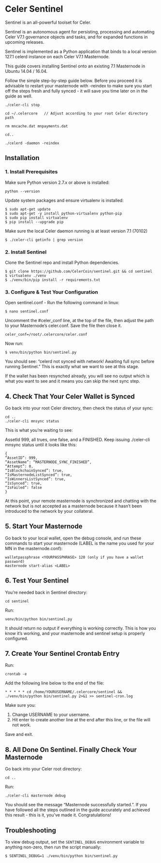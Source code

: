 # Celer Sentinel

Sentinel is an all-powerful toolset for Celer.

Sentinel is an autonomous agent for persisting, processing and automating Celer V7.1 governance objects and tasks, and for expanded functions in upcoming releases.

Sentinel is implemented as a Python application that binds to a local version 127.1 celerd instance on each Celer V7.1 Masternode.

This guide covers installing Sentinel onto an existing 7.1 Masternode in Ubuntu 14.04 / 16.04.

Follow the simple step-by-step guide below. Before you proceed it is advisable to restart your masternode with -reindex to make sure you start off the steps fresh and fully synced - it will save you time later on in the guide as well.


    ./celer-cli stop

    cd ~/.celercore   // Adjust according to your root Celer directory path

    rm mncache.dat mnpayments.dat

    cd..

    ./celerd -daemon -reindex


## Installation

### 1. Install Prerequisites

Make sure Python version 2.7.x or above is installed:

    python --version

Update system packages and ensure virtualenv is installed:

    $ sudo apt-get update
    $ sudo apt-get -y install python-virtualenv python-pip
    $ sudo pip install virtualenv
    $ pip install --upgrade pip

Make sure the local Celer daemon running is at least version 7.1 (70102)

    $ ./celer-cli getinfo | grep version

### 2. Install Sentinel

Clone the Sentinel repo and install Python dependencies.

    $ git clone https://github.com/CelerCoin/sentinel.git && cd sentinel
    $ virtualenv ./venv
    $ ./venv/bin/pip install -r requirements.txt


### 3. Configure & Test Your Configuration

Open sentinel.conf - Run the following command in linux:

    $ nano sentinel.conf

Uncomment the #celer_conf line, at the top of the file, then adjust the path to your Masternode’s celer.conf. Save the file then close it.

    celer_conf=/root/.celercore/celer.conf

Now run:

    $ venv/bin/python bin/sentinel.py

You should see: “celerd not synced with network! Awaiting full sync before running Sentinel.”
This is exactly what we want to see at this stage.

If the wallet has been resynched already, you will see no output which is what you want to see and it means you can skip the next sync step.


## 4. Check That Your Celer Wallet is Synced 

Go back into your root Celer directory, then check the status of your sync:

    cd .. 
    ./celer-cli mnsync status


This is what you’re waiting to see:

AssetId 999, all trues, one false, and a FINISHED. Keep issuing ./celer-cli mnsync status until it looks like this:


    {
    “AssetID”: 999,
    “AssetName”: “MASTERNODE_SYNC_FINISHED”,
    “Attempt”: 0,
    “IsBlockchainSynced”: true,
    “IsMasternodeListSynced”: true,
    “IsWinnersListSynced”: true,
    “IsSynced”: true,
    “IsFailed”: false
    }
    
At this point, your remote masternode is synchronized and chatting with the network but is not accepted as a masternode because it hasn’t been introduced to the network by your collateral.


## 5. Start Your Masternode

 Go back to your local wallet, open the debug console, and run these commands to start your masternode (LABEL is the name you used for your MN in the masternode.conf):

    walletpassphrase <YOURPASSPHRASE> 120 (only if you have a wallet password)
    masternode start-alias <LABEL>


## 6. Test Your Sentinel

You’re needed back in Sentinel directory:

    cd sentinel

Run:

    venv/bin/python bin/sentinel.py

It should return no output if everything is working correctly. This is how you know it’s working, and your masternode and sentinel setup is properly configured.

## 7. Create Your Sentinel Crontab Entry

Run:

    crontab -e

Add the following line below to the end of the file:

    * * * * * cd /home/YOURUSERNAME/.celercore/sentinel && ./venv/bin/python bin/sentinel.py 2>&1 >> sentinel-cron.log
    

Make sure you:

1) Change USERNAME to your username.
2) Hit enter to create another line at the end after this line, or the file will not work.

Save and exit.

## 8. All Done On Sentinel. Finally Check Your Masternode

Go back into your Celer root directory:

    cd ..

Run:

    ./celer-cli masternode debug

You should see the message “Masternode successfully started.”. If you have followed all the steps outlined in the guide accurately and achieved this result - this is it, you've made it. Congratulations!

## Troubleshooting

To view debug output, set the `SENTINEL_DEBUG` environment variable to anything non-zero, then run the script manually:

    $ SENTINEL_DEBUG=1 ./venv/bin/python bin/sentinel.py


